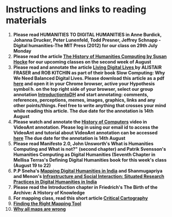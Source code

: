 # Instructions and links to reading materials

1. **Please read HUMANITIES TO DIGITAL HUMANITIES in Anne Burdick, Johanna Drucker, Peter Lunenfeld, Todd Presner, Jeffrey Schnapp - Digital humanities-The MIT Press (2012) for our class on 29th July Monday**
2. **Please read the article [The History of Humanities Computing by Susan Hocke](https://companions.digitalhumanities.org/DH/?chapter=content/9781405103213_chapter_1.html) for our upcoming classes on the second week of August**
3. **Please read and annotate the article <u>Living Digital Lives </u> by ALISTAIR FRASER and ROB KITCHIN as part of their book Slow Computing: Why We Need Balanced Digital Lives. Please download this article as a pdf [here](https://www.slowcomputingbook.com/) and open it in your Chrome browser, active your Hypothesis symbol h. on the top right side of your browser, select our group annotation [IntroductiontoDH](https://hypothes.is/groups/7LZRoaqY/introductiontodh) and start annotating: comments, references, perceptions, memes, images, graphics, links and any other points/things. Feel free to write anything that crosses your mind while reading this article. The due date for the annotation is 14th August**
5. **Please watch and annotate the [History of Computers](https://ant.umn.edu/ciqthkklnj) video in VideoAnt annotation. Please log in using our email id to access the VideoAnt and tutorial about VideoAnt annotation can be accessed [here](https://ant.umn.edu/video_tutorials) The due date for the annotation is 14th August**
6. **Please read Manifesto 2.0, John Unsworth's What is Humanities Computing and What is not?" (second chapter) and Patrik Svensson's Humanities Computing as Digital Humanities (Seventh Chapter in Mellisa Terras's Defining Digital Humanities book for this week's class (August 19 to 22)**
7. **P.P Sneha's [Mapping Digital Humanities in India](https://cis-india.org/papers/mapping-digital-humanities-in-india) and Shanmugapriya and Menon's [Infrastructure and Social Interaction: Situated Research Practices in Digital Humanities in India](http://digitalhumanities.org:8081/dhq/vol/14/3/000471/000471.html)**
8. **Please read the Introduction chapter in Friedrich's The Birth of the Archive: A History of Knowledge**
9. **For mapping class, read this short article [Critical Cartography](https://theoccupiedtimes.org/?p=13771)**
10. **[Finding the Right Mapping Tool](https://gcdi.commons.gc.cuny.edu/2019/06/03/finding-the-right-tools-for-mapping-2/)**
11. **[Why all maps are wrong](https://www.youtube.com/watch?v=kIID5FDi2JQ)**
